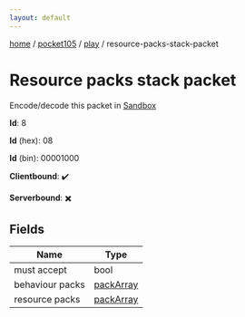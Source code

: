 ```yaml
---
layout: default
---
```


[home](/)  /  [pocket105](/protocol/pocket105)  /  [play](/protocol/pocket105/play)  /  resource-packs-stack-packet

# Resource packs stack packet

Encode/decode this packet in [Sandbox](../../../sandbox/pocket105#Play.ResourcePacksStackPacket)

**Id**: 8

**Id** (hex): 08

**Id** (bin): 00001000

**Clientbound**: ✔️

**Serverbound**: ✖️

## Fields

Name | Type
---|---
must accept | bool
behaviour packs | [packArray](/protocol/pocket105/arrays)
resource packs | [packArray](/protocol/pocket105/arrays)
